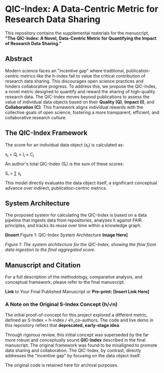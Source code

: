 # **QIC-Index: A Data-Centric Metric for Research Data Sharing**

This repository contains the supplemental materials for the manuscript, **"The QIC-Index: A Novel, Data-Centric Metric for Quantifying the Impact of Research Data Sharing."**

## **Abstract**

Modern science faces an "incentive gap" where traditional, publication-centric metrics like the h-index fail to value the critical contribution of research data sharing. This discourages open science practices and hinders collaborative progress. To address this, we propose the QIC-Index, a novel metric designed to quantify and reward the sharing of high-quality research data. The QIC-Index moves beyond publications to assess the value of individual data objects based on their **Quality (Q)**, **Impact (I)**, and **Collaboration (C)**. This framework aligns individual rewards with the collective goals of open science, fostering a more transparent, efficient, and collaborative research culture.

## **The QIC-Index Framework**

The score for an individual data object (sⱼ) is calculated as:

sⱼ \= Qⱼ × Iⱼ × Cⱼ

An author's total QIC-Index (Sᵢ) is the sum of these scores:

Sᵢ \= ∑ sⱼ

This model directly evaluates the data object itself, a significant conceptual advance over indirect, publication-centric metrics.

## **System Architecture**

The proposed system for calculating the QIC-Index is based on a data pipeline that ingests data from repositories, analyzes it against FAIR principles, and tracks its reuse over time within a knowledge graph.

**\[Insert** Figure 1: QIC-Index System Architecture **Image Here\]**

*Figure 1: The system architecture for the QIC-Index, showing the flow from data ingestion to the final aggregated score.*

## **Manuscript and Citation**

For a full description of the methodology, comparative analysis, and conceptual framework, please refer to the final manuscript.

**Link** to Your Final Published Manuscript or **Pre-print: \[Insert Link Here\]**

### **A Note on the Original S-Index Concept (h/√n)**

The initial proof-of-concept for this project explored a different metric, defined as S-Index \= h-index / √n\_co-authors. The code and live demo in this repository reflect that **deprecated, early-stage idea**.

Through rigorous review, this initial concept was superseded by the far more robust and conceptually sound **QIC-Index** described in the final manuscript. The original framework was found to be misaligned to promote data sharing and collaboration. The QIC-Index, by contrast, directly addresses the "incentive gap" by focusing on the data object itself.

The original code is retained here for archival purposes.